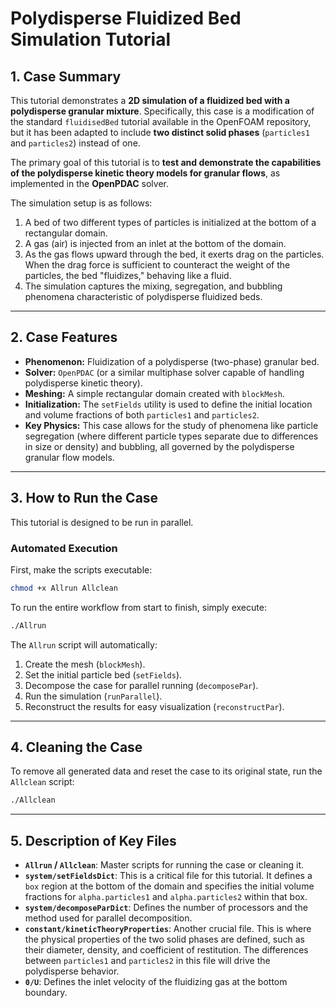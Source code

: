 # Polydisperse Fluidized Bed Simulation Tutorial

## 1. Case Summary

This tutorial demonstrates a **2D simulation of a fluidized bed with a polydisperse granular mixture**. Specifically, this case is a modification of the standard `fluidisedBed` tutorial available in the OpenFOAM repository, but it has been adapted to include **two distinct solid phases** (`particles1` and `particles2`) instead of one.

The primary goal of this tutorial is to **test and demonstrate the capabilities of the polydisperse kinetic theory models for granular flows**, as implemented in the **OpenPDAC** solver.

The simulation setup is as follows:
1.  A bed of two different types of particles is initialized at the bottom of a rectangular domain.
2.  A gas (air) is injected from an inlet at the bottom of the domain.
3.  As the gas flows upward through the bed, it exerts drag on the particles. When the drag force is sufficient to counteract the weight of the particles, the bed "fluidizes," behaving like a fluid.
4.  The simulation captures the mixing, segregation, and bubbling phenomena characteristic of polydisperse fluidized beds.

---

## 2. Case Features

-   **Phenomenon:** Fluidization of a polydisperse (two-phase) granular bed.
-   **Solver:** `OpenPDAC` (or a similar multiphase solver capable of handling polydisperse kinetic theory).
-   **Meshing:** A simple rectangular domain created with `blockMesh`.
-   **Initialization:** The `setFields` utility is used to define the initial location and volume fractions of both `particles1` and `particles2`.
-   **Key Physics:** This case allows for the study of phenomena like particle segregation (where different particle types separate due to differences in size or density) and bubbling, all governed by the polydisperse granular flow models.

---

## 3. How to Run the Case

This tutorial is designed to be run in parallel.

### Automated Execution

First, make the scripts executable:
```bash
chmod +x Allrun Allclean
```

To run the entire workflow from start to finish, simply execute:
```bash
./Allrun
```

The `Allrun` script will automatically:
1.  Create the mesh (`blockMesh`).
2.  Set the initial particle bed (`setFields`).
3.  Decompose the case for parallel running (`decomposePar`).
4.  Run the simulation (`runParallel`).
5.  Reconstruct the results for easy visualization (`reconstructPar`).

---

## 4. Cleaning the Case

To remove all generated data and reset the case to its original state, run the `Allclean` script:
```bash
./Allclean
```

---

## 5. Description of Key Files

-   **`Allrun` / `Allclean`**: Master scripts for running the case or cleaning it.
-   **`system/setFieldsDict`**: This is a critical file for this tutorial. It defines a `box` region at the bottom of the domain and specifies the initial volume fractions for `alpha.particles1` and `alpha.particles2` within that box.
-   **`system/decomposeParDict`**: Defines the number of processors and the method used for parallel decomposition.
-   **`constant/kineticTheoryProperties`**: Another crucial file. This is where the physical properties of the two solid phases are defined, such as their diameter, density, and coefficient of restitution. The differences between `particles1` and `particles2` in this file will drive the polydisperse behavior.
-   **`0/U`**: Defines the inlet velocity of the fluidizing gas at the bottom boundary.
